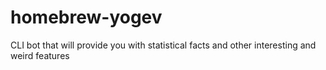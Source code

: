 # homebrew-yogev
CLI bot that will provide you with statistical facts and other interesting and weird features
